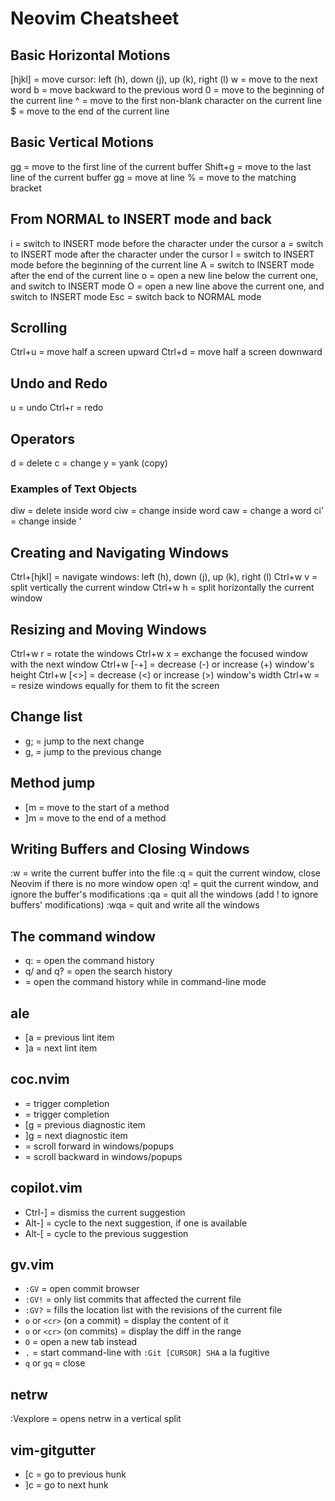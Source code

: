 # Neovim Cheatsheet

## Basic Horizontal Motions

[hjkl] = move cursor: left (h), down (j), up (k), right (l)
w = move to the next word
b = move backward to the previous word
0 = move to the beginning of the current line
^ = move to the first non-blank character on the current line
$ = move to the end of the current line

## Basic Vertical Motions

gg = move to the first line of the current buffer
Shift+g = move to the last line of the current buffer
<number> gg = move at line <number>
% = move to the matching bracket

## From NORMAL to INSERT mode and back

i = switch to INSERT mode before the character under the cursor
a = switch to INSERT mode after the character under the cursor
I = switch to INSERT mode before the beginning of the current line
A = switch to INSERT mode after the end of the current line
o = open a new line below the current one, and switch to INSERT mode
O = open a new line above the current one, and switch to INSERT mode
Esc = switch back to NORMAL mode

## Scrolling

Ctrl+u = move half a screen upward
Ctrl+d = move half a screen downward

## Undo and Redo

u = undo
Ctrl+r = redo

## Operators

d = delete
c = change
y = yank (copy)

### Examples of Text Objects

diw = delete inside word
ciw = change inside word
caw = change a word
ci' = change inside '

## Creating and Navigating Windows

Ctrl+[hjkl] = navigate windows: left (h), down (j), up (k), right (l)
Ctrl+w v = split vertically the current window
Ctrl+w h = split horizontally the current window

## Resizing and Moving Windows

Ctrl+w r = rotate the windows
Ctrl+w x = exchange the focused window with the next window
Ctrl+w [-+] = decrease (-) or increase (+) window's height
Ctrl+w [<>] = decrease (<) or increase (>) window's width
Ctrl+w = = resize windows equally for them to fit the screen

## Change list

- g; = jump to the next change
- g, = jump to the previous change

## Method jump

- [m = move to the start of a method
- ]m = move to the end of a method

## Writing Buffers and Closing Windows

:w = write the current buffer into the file
:q = quit the current window, close Neovim if there is no more window open
:q! = quit the current window, and ignore the buffer's modifications
:qa = quit all the windows (add ! to ignore buffers' modifications)
:wqa = quit and write all the windows

## The command window

- q: = open the command history
- q/ and q? = open the search history
- <c-f> = open the command history while in command-line mode

## ale

- [a = previous lint item
- ]a = next lint item

## coc.nvim

- <Tab> = trigger completion
- <C-Space> = trigger completion
- [g = previous diagnostic item
- ]g = next diagnostic item
- <C-f> = scroll forward in windows/popups
- <C-b> = scroll backward in windows/popups

## copilot.vim

- Ctrl-] = dismiss the current suggestion
- Alt-] = cycle to the next suggestion, if one is available
- Alt-[ = cycle to the previous suggestion

## gv.vim

- `:GV` = open commit browser
- `:GV!` = only list commits that affected the current file
- `:GV?` = fills the location list with the revisions of the current file
- `o` or `<cr>` (on a commit) = display the content of it
- `o` or `<cr>` (on commits) = display the diff in the range
- `O` = open a new tab instead
- `.` = start command-line with `:Git [CURSOR] SHA` a la fugitive
- `q` or `gq` = close
    
## netrw

:Vexplore = opens netrw in a vertical split

## vim-gitgutter

- [c = go to previous hunk
- ]c = go to next hunk
